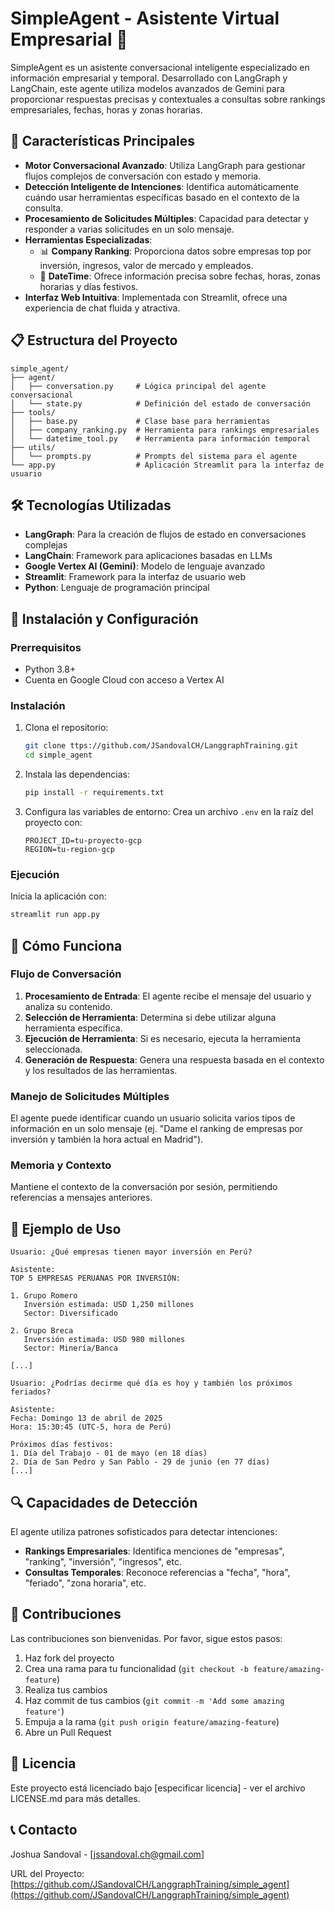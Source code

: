 # SimpleAgent - Asistente Virtual Empresarial 🤖

SimpleAgent es un asistente conversacional inteligente especializado en información empresarial y temporal. Desarrollado con LangGraph y LangChain, este agente utiliza modelos avanzados de Gemini para proporcionar respuestas precisas y contextuales a consultas sobre rankings empresariales, fechas, horas y zonas horarias.

## 🚀 Características Principales

- **Motor Conversacional Avanzado**: Utiliza LangGraph para gestionar flujos complejos de conversación con estado y memoria.
- **Detección Inteligente de Intenciones**: Identifica automáticamente cuándo usar herramientas específicas basado en el contexto de la consulta.
- **Procesamiento de Solicitudes Múltiples**: Capacidad para detectar y responder a varias solicitudes en un solo mensaje.
- **Herramientas Especializadas**:
  - 📊 **Company Ranking**: Proporciona datos sobre empresas top por inversión, ingresos, valor de mercado y empleados.
  - 📅 **DateTime**: Ofrece información precisa sobre fechas, horas, zonas horarias y días festivos.
- **Interfaz Web Intuitiva**: Implementada con Streamlit, ofrece una experiencia de chat fluida y atractiva.

## 📋 Estructura del Proyecto

```
simple_agent/
├── agent/
│   ├── conversation.py     # Lógica principal del agente conversacional
│   └── state.py            # Definición del estado de conversación
├── tools/
│   ├── base.py             # Clase base para herramientas
│   ├── company_ranking.py  # Herramienta para rankings empresariales
│   └── datetime_tool.py    # Herramienta para información temporal
├── utils/
│   └── prompts.py          # Prompts del sistema para el agente
└── app.py                  # Aplicación Streamlit para la interfaz de usuario
```

## 🛠️ Tecnologías Utilizadas

- **LangGraph**: Para la creación de flujos de estado en conversaciones complejas
- **LangChain**: Framework para aplicaciones basadas en LLMs
- **Google Vertex AI (Gemini)**: Modelo de lenguaje avanzado
- **Streamlit**: Framework para la interfaz de usuario web
- **Python**: Lenguaje de programación principal

## 🔧 Instalación y Configuración

### Prerrequisitos

- Python 3.8+
- Cuenta en Google Cloud con acceso a Vertex AI

### Instalación

1. Clona el repositorio:
   ```bash
   git clone ttps://github.com/JSandovalCH/LanggraphTraining.git
   cd simple_agent
   ```

2. Instala las dependencias:
   ```bash
   pip install -r requirements.txt
   ```

3. Configura las variables de entorno:
   Crea un archivo `.env` en la raíz del proyecto con:
   ```
   PROJECT_ID=tu-proyecto-gcp
   REGION=tu-region-gcp
   ```

### Ejecución

Inicia la aplicación con:

```bash
streamlit run app.py
```

## 🧠 Cómo Funciona

### Flujo de Conversación

1. **Procesamiento de Entrada**: El agente recibe el mensaje del usuario y analiza su contenido.
2. **Selección de Herramienta**: Determina si debe utilizar alguna herramienta específica.
3. **Ejecución de Herramienta**: Si es necesario, ejecuta la herramienta seleccionada.
4. **Generación de Respuesta**: Genera una respuesta basada en el contexto y los resultados de las herramientas.

### Manejo de Solicitudes Múltiples

El agente puede identificar cuando un usuario solicita varios tipos de información en un solo mensaje (ej. "Dame el ranking de empresas por inversión y también la hora actual en Madrid").

### Memoria y Contexto

Mantiene el contexto de la conversación por sesión, permitiendo referencias a mensajes anteriores.

## 📝 Ejemplo de Uso

```
Usuario: ¿Qué empresas tienen mayor inversión en Perú?

Asistente: 
TOP 5 EMPRESAS PERUANAS POR INVERSIÓN:

1. Grupo Romero
   Inversión estimada: USD 1,250 millones
   Sector: Diversificado

2. Grupo Breca
   Inversión estimada: USD 980 millones
   Sector: Minería/Banca

[...]

Usuario: ¿Podrías decirme qué día es hoy y también los próximos feriados?

Asistente:
Fecha: Domingo 13 de abril de 2025
Hora: 15:30:45 (UTC-5, hora de Perú)

Próximos días festivos:
1. Día del Trabajo - 01 de mayo (en 18 días)
2. Día de San Pedro y San Pablo - 29 de junio (en 77 días)
[...]
```

## 🔍 Capacidades de Detección

El agente utiliza patrones sofisticados para detectar intenciones:

- **Rankings Empresariales**: Identifica menciones de "empresas", "ranking", "inversión", "ingresos", etc.
- **Consultas Temporales**: Reconoce referencias a "fecha", "hora", "feriado", "zona horaria", etc.

## 🤝 Contribuciones

Las contribuciones son bienvenidas. Por favor, sigue estos pasos:

1. Haz fork del proyecto
2. Crea una rama para tu funcionalidad (`git checkout -b feature/amazing-feature`)
3. Realiza tus cambios
4. Haz commit de tus cambios (`git commit -m 'Add some amazing feature'`)
5. Empuja a la rama (`git push origin feature/amazing-feature`)
6. Abre un Pull Request

## 📄 Licencia

Este proyecto está licenciado bajo [especificar licencia] - ver el archivo LICENSE.md para más detalles.

## 📞 Contacto

Joshua Sandoval - [jssandoval.ch@gmail.com]

URL del Proyecto: [https://github.com/JSandovalCH/LanggraphTraining/simple_agent](https://github.com/JSandovalCH/LanggraphTraining/simple_agent)
